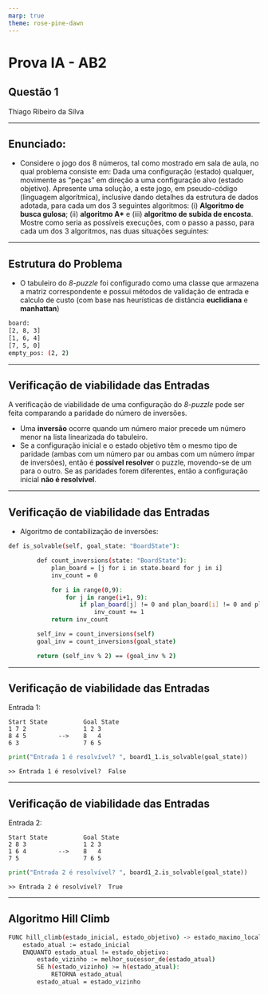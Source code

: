 ```yaml
---
marp: true
theme: rose-pine-dawn
---
```


<!-- markdownlint-disable -->

# Prova IA - AB2

## Questão 1

Thiago Ribeiro da Silva

---

## Enunciado:

- Considere o jogo dos 8 números, tal como mostrado em sala de aula, no qual problema consiste em: Dada uma configuração (estado) qualquer, movimente as “peças” em direção a uma configuração alvo (estado objetivo). Apresente uma solução, a este jogo, em pseudo-código (linguagem algorítmica), inclusive dando detalhes da estrutura de dados adotada, para cada um dos 3 seguintes algoritmos: (i) **Algoritmo de busca gulosa**; (ii) **algoritmo A\*** e (iii) **algoritmo de subida de encosta**. Mostre como seria as possíveis execuções, com o passo a passo, para cada um dos 3 algoritmos, nas duas situações seguintes:

---

## Estrutura do Problema

- O tabuleiro do _8-puzzle_ foi configurado como uma classe que armazena a matriz correspondente e possui métodos de validação de entrada e calculo de custo (com base nas heurísticas de distância **euclidiana** e **manhattan**)

```bash
board:
[2, 8, 3]
[1, 6, 4]
[7, 5, 0]
empty_pos: (2, 2)
```

---

## Verificação de viabilidade das Entradas

A verificação de viabilidade de uma configuração do _8-puzzle_ pode ser feita comparando a paridade do número de inversões.

- Uma **inversão** ocorre quando um número maior precede um número menor na lista linearizada do tabuleiro.
- Se a configuração inicial e o estado objetivo têm o mesmo tipo de paridade (ambas com um número par ou ambas com um número ímpar de inversões), então é **possível resolver** o puzzle, movendo-se de um para o outro. Se as paridades forem diferentes, então a configuração inicial **não é resolvível**.

---

## Verificação de viabilidade das Entradas

- Algoritmo de contabilização de inversões:

```bash
def is_solvable(self, goal_state: "BoardState"):

        def count_inversions(state: "BoardState"):
            plan_board = [j for i in state.board for j in i]
            inv_count = 0

            for i in range(0,9):
                for j in range(i+1, 9):
                    if plan_board[j] != 0 and plan_board[i] != 0 and plan_board[i] > plan_board[j]:
                        inv_count += 1
            return inv_count

        self_inv = count_inversions(self)
        goal_inv = count_inversions(goal_state)

        return (self_inv % 2) == (goal_inv % 2)
```

---

## Verificação de viabilidade das Entradas

Entrada 1:

```
Start State          Goal State
1 7 2                1 2 3
8 4 5         -->    8   4
6 3                  7 6 5
```

```python
print("Entrada 1 é resolvível? ", board1_1.is_solvable(goal_state))
```

```
>> Entrada 1 é resolvível?  False
```

---

## Verificação de viabilidade das Entradas

Entrada 2:

```
Start State          Goal State
2 8 3                1 2 3
1 6 4         -->    8   4
7 5                  7 6 5
```

```python
print("Entrada 2 é resolvível? ", board1_2.is_solvable(goal_state))
```

```
>> Entrada 2 é resolvível?  True
```

---

## Algoritmo Hill Climb

```bash
FUNC hill_climb(estado_inicial, estado_objetivo) -> estado_maximo_local
    estado_atual := estado_inicial
    ENQUANTO estado_atual != estado_objetivo:
        estado_vizinho := melhor_sucessor_de(estado_atual)
        SE h(estado_vizinho) >= h(estado_atual):
            RETORNA estado_atual
        estado_atual = estado_vizinho
```
